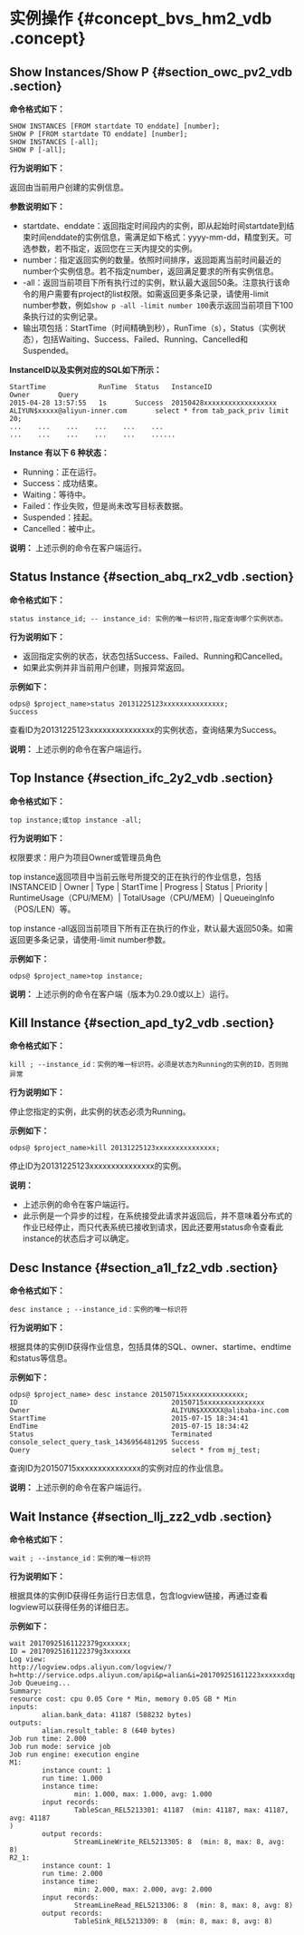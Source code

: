 # 实例操作 {#concept_bvs_hm2_vdb .concept}

## Show Instances/Show P {#section_owc_pv2_vdb .section}

**命令格式如下：**

```
SHOW INSTANCES [FROM startdate TO enddate] [number];
SHOW P [FROM startdate TO enddate] [number];
SHOW INSTANCES [-all];
SHOW P [-all];
```

**行为说明如下：**

返回由当前用户创建的实例信息。

**参数说明如下：**

-   startdate、enddate：返回指定时间段内的实例，即从起始时间startdate到结束时间enddate的实例信息，需满足如下格式：yyyy-mm-dd，精度到天。可选参数，若不指定，返回您在三天内提交的实例。
-   number：指定返回实例的数量。依照时间排序，返回距离当前时间最近的number个实例信息。若不指定number，返回满足要求的所有实例信息。
-   -all：返回当前项目下所有执行过的实例，默认最大返回50条。注意执行该命令的用户需要有project的list权限。如需返回更多条记录，请使用-limit number参数，例如`show p -all -limit number 100`表示返回当前项目下100条执行过的实例记录。
-   输出项包括：StartTime（时间精确到秒），RunTime（s），Status（实例状态），包括Waiting、Success、Failed、Running、Cancelled和Suspended。

**InstanceID以及实例对应的SQL如下所示：**

```
StartTime             RunTime  Status   InstanceID                    Owner       Query
2015-04-28 13:57:55   1s       Success  20150428xxxxxxxxxxxxxxxxxx   ALIYUN$xxxxx@aliyun-inner.com       select * from tab_pack_priv limit 20;
...    ...    ...    ...    ...    ...
...    ...    ...    ...    ...    ......
```

**Instance 有以下 6 种状态：**

-   Running：正在运行。
-   Success：成功结束。
-   Waiting：等待中。
-   Failed：作业失败，但是尚未改写目标表数据。
-   Suspended：挂起。
-   Cancelled：被中止。

**说明：** 上述示例的命令在客户端运行。

## Status Instance {#section_abq_rx2_vdb .section}

**命令格式如下：**

```
status instance_id; -- instance_id: 实例的唯一标识符,指定查询哪个实例状态。
```

**行为说明如下：**

-   返回指定实例的状态，状态包括Success、Failed、Running和Cancelled。
-   如果此实例并非当前用户创建，则报异常返回。

**示例如下：**

```
odps@ $project_name>status 20131225123xxxxxxxxxxxxxxx;
Success
```

查看ID为20131225123xxxxxxxxxxxxxxx的实例状态，查询结果为Success。

**说明：** 上述示例的命令在客户端运行。

## Top Instance {#section_ifc_2y2_vdb .section}

**命令格式如下：**

```
top instance;或top instance -all;
```

**行为说明如下：**

权限要求：用户为项目Owner或管理员角色

top instance返回项目中当前云账号所提交的正在执行的作业信息，包括INSTANCEID | Owner | Type | StartTime | Progress | Status | Priority | RuntimeUsage（CPU/MEM）| TotalUsage（CPU/MEM）| QueueingInfo（POS/LEN）等。

top instance -all返回当前项目下所有正在执行的作业，默认最大返回50条。如需返回更多条记录，请使用-limit number参数。

**示例如下：**

```
odps@ $project_name>top instance;
```

**说明：** 上述示例的命令在客户端（版本为0.29.0或以上）运行。

## Kill Instance {#section_apd_ty2_vdb .section}

**命令格式如下：**

```
kill ; --instance_id：实例的唯一标识符。必须是状态为Running的实例的ID，否则抛异常
```

**行为说明如下：**

停止您指定的实例，此实例的状态必须为Running。

**示例如下：**

```
odps@ $project_name>kill 20131225123xxxxxxxxxxxxxxx;
```

停止ID为20131225123xxxxxxxxxxxxxxx的实例。

**说明：** 

-   上述示例的命令在客户端运行。
-   此示例是一个异步的过程，在系统接受此请求并返回后，并不意味着分布式的作业已经停止，而只代表系统已接收到请求，因此还要用status命令查看此instance的状态后才可以确定。

## Desc Instance {#section_a1l_fz2_vdb .section}

**命令格式如下：**

```
desc instance ; --instance_id：实例的唯一标识符
```

**行为说明如下：**

根据具体的实例ID获得作业信息，包括具体的SQL、owner、startime、endtime和status等信息。

**示例如下：**

```
odps@ $project_name> desc instance 20150715xxxxxxxxxxxxxxx;
ID                                      20150715xxxxxxxxxxxxxxx
Owner                                   ALIYUN$XXXXXX@alibaba-inc.com
StartTime                               2015-07-15 18:34:41
EndTime                                 2015-07-15 18:34:42
Status                                  Terminated
console_select_query_task_1436956481295 Success
Query                                   select * from mj_test;
```

查询ID为20150715xxxxxxxxxxxxxxx的实例对应的作业信息。

**说明：** 上述示例的命令在客户端运行。

## Wait Instance {#section_llj_zz2_vdb .section}

**命令格式如下：**

```
wait ; --instance_id：实例的唯一标识符
```

**行为说明如下：**

根据具体的实例ID获得任务运行日志信息，包含logview链接，再通过查看logview可以获得任务的详细日志。

**示例如下：**

```
wait 20170925161122379gxxxxxx;
ID = 20170925161122379g3xxxxxx
Log view:
http://logview.odps.aliyun.com/logview/?h=http://service.odps.aliyun.com/api&p=alian&i=201709251611223xxxxxxdqp&token=XXXXXXvbiI6IjEifQ==
Job Queueing...
Summary:
resource cost: cpu 0.05 Core * Min, memory 0.05 GB * Min
inputs:
        alian.bank_data: 41187 (588232 bytes)
outputs:
        alian.result_table: 8 (640 bytes)
Job run time: 2.000
Job run mode: service job
Job run engine: execution engine
M1:
        instance count: 1
        run time: 1.000
        instance time:
                min: 1.000, max: 1.000, avg: 1.000
        input records:
                TableScan_REL5213301: 41187  (min: 41187, max: 41187, avg: 41187
)
        output records:
                StreamLineWrite_REL5213305: 8  (min: 8, max: 8, avg: 8)
R2_1:
        instance count: 1
        run time: 2.000
        instance time:
                min: 2.000, max: 2.000, avg: 2.000
        input records:
                StreamLineRead_REL5213306: 8  (min: 8, max: 8, avg: 8)
        output records:
                TableSink_REL5213309: 8  (min: 8, max: 8, avg: 8)
```

